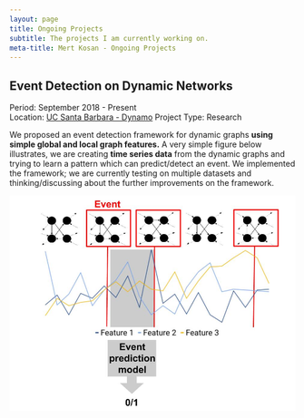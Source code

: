 ```yaml
---
layout: page
title: Ongoing Projects
subtitle: The projects I am currently working on.
meta-title: Mert Kosan - Ongoing Projects
---
```


## Event Detection on Dynamic Networks
Period: September 2018 - Present  
Location: [UC Santa Barbara - Dynamo](https://dynamo.cs.ucsb.edu/)
Project Type: Research

We proposed an event detection framework for dynamic graphs **using simple global and local graph features.** A very simple figure below illustrates, we are creating **time series data** from the dynamic graphs and trying to learn a pattern which can predict/detect an event. We implemented the framework; we are currently testing on multiple datasets and thinking/discussing about the further improvements on the framework.

![Event Detection Summary Figure](/img/ed_figure.jpg)
